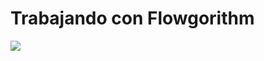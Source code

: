 # Trabajando con Flowgorithm

![](https://pbs.twimg.com/profile_images/905575120705486848/ZburZtMW_400x400.jpg)
